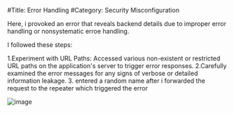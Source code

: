 #Title: Error Handling
#Category: Security Misconfiguration

Here, i provoked an error that reveals backend details due to improper error handling or nonsystematic erroe handling.

I followed these steps:

   1.Experiment with URL Paths: Accessed various non-existent or restricted URL paths on the application's server to trigger error responses.
   2.Carefully examined the error messages for any signs of verbose or detailed information leakage.
   3. entered a random name after i forwarded the request to the repeater which triggered the error

   ![image](https://github.com/user-attachments/assets/85c9f867-0da9-4bcf-8432-4f571fe2b7bb)
